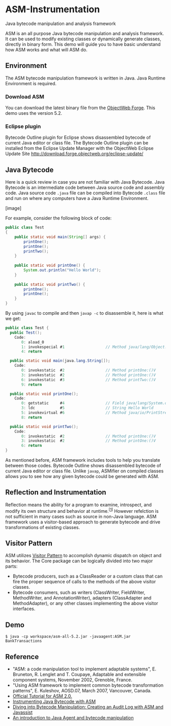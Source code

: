 # ASM-Instrumentation
Java bytecode manipulation and analysis framework

ASM is an all purpose Java bytecode manipulation and analysis framework. It can be used to modify existing classes or dynamically generate classes, directly in binary form. This demo will guide you to have basic understand how ASM works and what will ASM do.

## Environment
The ASM bytecode manipulation framework is written in Java. Java Runtime Environment is required.

### Download ASM
You can download the latest binary file from the [ObjectWeb Forge](http://forge.ow2.org/projects/asm/). This demo uses the version 5.2.

### Eclipse plugin
Bytecode Outline plugin for Eclipse shows disassembled bytecode of current Java editor or class file. The Bytecode Outline plugin can be installed from the Eclipse Update Manager with the ObjectWeb Eclipse Update Site http://download.forge.objectweb.org/eclipse-update/

## Java Bytecode
Here is a quick review in case you are not familiar with Java Bytecode. Java Bytecode is an intermediate code between Java source code and assembly code. Java source code `.java` file can be compiled into Bytecode `.class` file and run on where any computers have a Java Runtime Environment.

[image]

For example, consider the following block of code:
```Java
public class Test
{
    public static void main(String[] args) {
        printOne();
        printOne();
        printTwo();
    }
    
    public static void printOne() {
        System.out.println("Hello World");
    }
    
    public static void printTwo() {
        printOne();
        printOne();
    }
}
```

By using `javac` to compile and then `javap -c` to disassemble it, here is what we get:
```Java
public class Test {
  public Test();
    Code:
       0: aload_0       
       1: invokespecial #1                  // Method java/lang/Object."":()V
       4: return        

  public static void main(java.lang.String[]);
    Code:
       0: invokestatic  #2                  // Method printOne:()V
       3: invokestatic  #2                  // Method printOne:()V
       6: invokestatic  #3                  // Method printTwo:()V
       9: return        

  public static void printOne();
    Code:
       0: getstatic     #4                  // Field java/lang/System.out:Ljava/io/PrintStream;
       3: ldc           #5                  // String Hello World
       5: invokevirtual #6                  // Method java/io/PrintStream.println:(Ljava/lang/String;)V
       8: return        

  public static void printTwo();
    Code:
       0: invokestatic  #2                  // Method printOne:()V
       3: invokestatic  #2                  // Method printOne:()V
       6: return        
}
```

As mentioned before, ASM framework includes tools to help you translate between those codes. Bytecode Outline shows disassembled bytecode of current Java editor or class file. Unlike `javap`, ASMifier on compiled classes allows you to see how any given bytecode could be generated with ASM.

## Reflection and Instrumentation
Reflection means the ability for a program to examine, introspect, and modify its own structure and behavior at runtime.<sup>[[1](http://www2.parc.com/csl/groups/sda/projects/reflection96/docs/malenfant/malenfant.pdf)]</sup> However refelction is not sufficient in many cases such as source in non-Java language. ASM framework uses a visitor-based approach to generate bytecode and drive transformations of existing classes. 

## Visitor Pattern
ASM utilizes [Visitor Pattern](https://en.wikipedia.org/wiki/Visitor_pattern) to accomplish dynamic dispatch on object and its behavior. 
The Core package can be logically divided into two major parts:
* Bytecode producers, such as a ClassReader or a custom class that can fire the proper sequence of calls to the methods of the above visitor classes.
* Bytecode consumers, such as writers (ClassWriter, FieldWriter, MethodWriter, and AnnotationWriter), adapters (ClassAdapter and MethodAdapter), or any other classes implementing the above visitor interfaces.

## Demo
`$ java -cp workspace/asm-all-5.2.jar -javaagent:ASM.jar BankTransactions`

## Reference
* "ASM: a code manipulation tool to implement adaptable systems", E. Bruneton, R. Lenglet and T. Coupaye, Adaptable and extensible component systems, November 2002, Grenoble, France.
* "Using ASM framework to implement common bytecode transformation patterns", E. Kuleshov, AOSD.07, March 2007, Vancouver, Canada.
* [Official Tutorial for ASM 2.0.](http://asm.ow2.org/doc/tutorial-asm-2.0.html)
* [Instrumenting Java Bytecode with ASM](http://web.cs.ucla.edu/~msb/cs239-tutorial/)
* [Diving into Bytecode Manipulation: Creating an Audit Log with ASM and Javassist](https://blog.newrelic.com/2014/09/29/diving-bytecode-manipulation-creating-audit-log-asm-javassist/)
* [An introduction to Java Agent and bytecode manipulation](http://www.tomsquest.com/blog/2014/01/intro-java-agent-and-bytecode-manipulation/)
